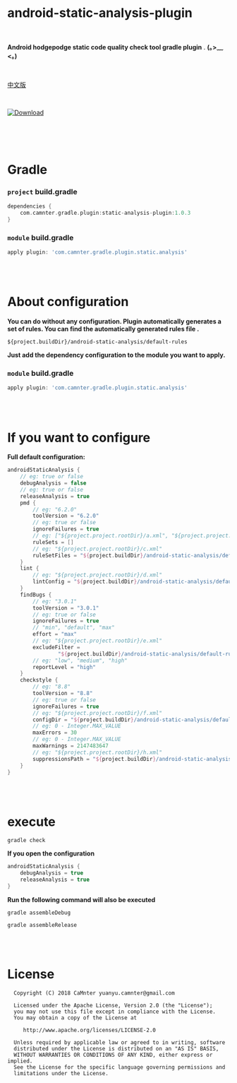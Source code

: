 # android-static-analysis-plugin

<br>

**Android hodgepodge static code quality check tool gradle plugin** . **(｡>﹏<｡)**

<br>
   
[中文版](https://github.com/CaMnter/android-static-analysis-plugin/blob/master/README_zh.md)    

<br>
  
[ ![Download](https://api.bintray.com/packages/camnter/maven/android-static-analysis-plugin/images/download.svg) ](https://bintray.com/camnter/maven/android-static-analysis-plugin/_latestVersion)   

<br>   

<br>
<br>

# Gradle

### `project`  **build.gradle**

```groovy
dependencies {
    com.camnter.gradle.plugin:static-analysis-plugin:1.0.3
}
```

### `module`  **build.gradle**

```groovy
apply plugin: 'com.camnter.gradle.plugin.static.analysis'
```

<br>
<br>


# About configuration

**You can do without any configuration. Plugin automatically generates a set of rules. You can find the automatically generated rules file
.**   

`${project.buildDir}/android-static-analysis/default-rules`

**Just add the dependency configuration to the module you want to apply.**

### `module`  **build.gradle**

```groovy
apply plugin: 'com.camnter.gradle.plugin.static.analysis'
```

<br>
<br>

# If you want to configure

**Full default configuration:**

```groovy
androidStaticAnalysis {
    // eg: true or false
    debugAnalysis = false
    // eg: true or false
    releaseAnalysis = true
    pmd {
        // eg: "6.2.0"
        toolVersion = "6.2.0"
        // eg: true or false
        ignoreFailures = true
        // eg: ["${project.project.rootDir}/a.xml", "${project.project.rootDir}/b.xml"]
        ruleSets = []
        // eg: "${project.project.rootDir}/c.xml"
        ruleSetFiles = "${project.buildDir}/android-static-analysis/default-rules/pmd-ruleset.xml"
    }
    lint {
        // eg: "${project.project.rootDir}/d.xml"
        lintConfig = "${project.buildDir}/android-static-analysis/default-rules/lint.xml"
    }
    findBugs {
        // eg: "3.0.1"
        toolVersion = "3.0.1"
        // eg: true or false
        ignoreFailures = true
        // "min", "default", "max"
        effort = "max"
        // eg: "${project.project.rootDir}/e.xml"
        excludeFilter =
                "${project.buildDir}/android-static-analysis/default-rules/findbugs-filter.xml"
        // eg: "low", "medium", "high"        
        reportLevel = "high"
    }
    checkstyle {
        // eg: "8.8"
        toolVersion = "8.8"
        // eg: true or false
        ignoreFailures = true
        // eg: "${project.project.rootDir}/f.xml"
        configDir = "${project.buildDir}/android-static-analysis/default-rules/checkstyle.xml"
        // eg: 0 - Integer.MAX_VALUE
        maxErrors = 30
        // eg: 0 - Integer.MAX_VALUE
        maxWarnings = 2147483647
        // eg: "${project.project.rootDir}/h.xml"
        suppressionsPath = "${project.buildDir}/android-static-analysis/default-rules/suppressions.xml"
    }
}
```

<br>
<br>

# execute

```shell
gradle check
```
 
**If you open the configuration**   

```groovy
androidStaticAnalysis {
    debugAnalysis = true
    releaseAnalysis = true
}
```

**Run the following command will also be executed**   

```shell
gradle assembleDebug
```

```shell
gradle assembleRelease
```

<br>
<br>

# License

      Copyright (C) 2018 CaMnter yuanyu.camnter@gmail.com

      Licensed under the Apache License, Version 2.0 (the "License");
      you may not use this file except in compliance with the License.
      You may obtain a copy of the License at

         http://www.apache.org/licenses/LICENSE-2.0

      Unless required by applicable law or agreed to in writing, software
      distributed under the License is distributed on an "AS IS" BASIS,
      WITHOUT WARRANTIES OR CONDITIONS OF ANY KIND, either express or implied.
      See the License for the specific language governing permissions and
      limitations under the License.
